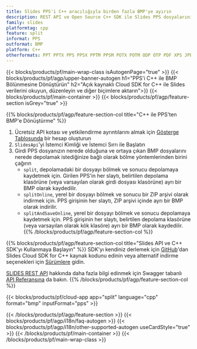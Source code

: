 ```yaml
---
title: Slides PPS'i C++ aracılığıyla birden fazla BMP'ye ayırın
description: REST API ve Open Source C++ SDK ile Slides PPS dosyalarını BMP slaytlarına ayırın
family: slides
platformtag: cpp
feature: split
informat: PPS
outformat: BMP
platform: C++
otherformats: PPT PPTX PPS PPSX PPTM PPSM POTX POTM ODP OTP PDF XPS JPEG PNG TIFF SVG HTML5 MD GIF XAML
---
```


{{< blocks/products/pf/main-wrap-class isAutogenPage="true" >}}
{{< blocks/products/pf/agp/upper-banner-autogen h1="PPS'i C++ ile BMP Bölünmesine Dönüştürün" h2="Açık kaynaklı Cloud SDK for C++ ile Slides verilerini okuyun, düzenleyin ve diğer biçimlere aktarın">}}
{{< blocks/products/pf/main-container >}}
{{< blocks/products/pf/agp/feature-section isGrey="true" >}}

{{% blocks/products/pf/agp/feature-section-col title="C++ ile PPS'ten BMP'e Dönüştürme" %}}
1. Ücretsiz API kotası ve yetkilendirme ayrıntılarını almak için <a href="https://dashboard.aspose.cloud/">Gösterge Tablosunda</a> bir hesap oluşturun
1. ```SlidesApi```'yi İstemci Kimliği ve İstemci Sırrı ile Başlatın
1. Girdi PPS dosyanızın nerede olduğuna ve ortaya çıkan BMP dosyalarını nerede depolamak istediğinize bağlı olarak bölme yöntemlerinden birini çağırın
    - ```split```, depolamadaki bir dosyayı bölmek ve sonucu depolamaya kaydetmek için. Girilen PPS'in her slaytı, belirtilen depolama klasörüne (veya varsayılan olarak girdi dosyası klasörüne) ayrı bir BMP olarak kaydedilir.
    - ```splitOnline```, yerel bir dosyayı bölmek ve sonucu bir ZIP arşivi olarak indirmek için. PPS girişinin her slaytı, ZIP arşivi içinde ayrı bir BMP olarak indirilir.
    - ```splitAndSaveOnline```, yerel bir dosyayı bölmek ve sonucu depolamaya kaydetmek için. PPS girişinin her slaytı, belirtilen depolama klasörüne (veya varsayılan olarak kök klasöre) ayrı bir BMP olarak kaydedilir.
{{% /blocks/products/pf/agp/feature-section-col %}}

{{% blocks/products/pf/agp/feature-section-col title="Slides API ve C++ SDK'yı Kullanmaya Başlayın" %}}
SDK'yı kendiniz derlemek için [GitHub](https://github.com/aspose-slides-cloud/aspose-slides-cloud-cpp)'dan Slides Cloud SDK for C++ kaynak kodunu edinin veya alternatif indirme seçenekleri için [Sürümlere](https://releases.aspose.cloud/) gidin.

[SLIDES REST API](https://products.aspose.cloud/slides/curl/) hakkında daha fazla bilgi edinmek için Swagger tabanlı [API Referansına](https://apireference.aspose.cloud/slides/) da bakın.
{{% /blocks/products/pf/agp/feature-section-col %}}

{{< blocks/products/pf/cloud-app app="split" language="cpp" format="bmp" inputFormat="pps" >}}

{{< /blocks/products/pf/agp/feature-section >}}
{{< blocks/products/pf/agp/i18n/faq-autogen >}}
{{< blocks/products/pf/agp/i18n/other-supported-autogen useCardStyle="true" >}}
{{< /blocks/products/pf/main-container >}}
{{< /blocks/products/pf/main-wrap-class >}}